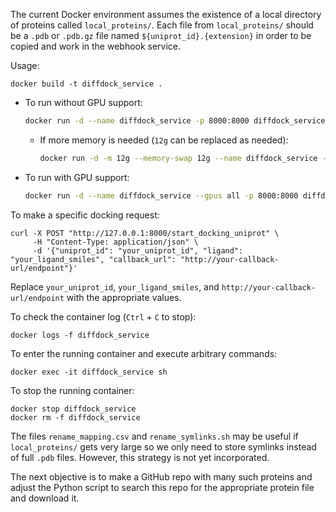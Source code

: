 The current Docker environment assumes the existence of a local directory of proteins called `local_proteins/`. Each file from `local_proteins/` should be a `.pdb` or `.pdb.gz` file named `${uniprot_id}.{extension}` in order to be copied and work in the webhook service.

Usage:
```
docker build -t diffdock_service .
```
- To run without GPU support:  
    ```bash
    docker run -d --name diffdock_service -p 8000:8000 diffdock_service
    ```
    - If more memory is needed (`12g` can be replaced as needed):  
        ```bash
        docker run -d -m 12g --memory-swap 12g --name diffdock_service -p 8000:8000 diffdock_service
        ```
- To run with GPU support:  
    ```bash
    docker run -d --name diffdock_service --gpus all -p 8000:8000 diffdock_service
    ```

To make a specific docking request:
```
curl -X POST "http://127.0.0.1:8000/start_docking_uniprot" \
     -H "Content-Type: application/json" \
     -d '{"uniprot_id": "your_uniprot_id", "ligand": "your_ligand_smiles", "callback_url": "http://your-callback-url/endpoint"}'
```
Replace `your_uniprot_id`, `your_ligand_smiles`, and `http://your-callback-url/endpoint` with the appropriate values.

To check the container log (`Ctrl` + `C` to stop):
```
docker logs -f diffdock_service
```

To enter the running container and execute arbitrary commands:
```
docker exec -it diffdock_service sh
```

To stop the running container:
```
docker stop diffdock_service
docker rm -f diffdock_service
```

The files `rename_mapping.csv` and `rename_symlinks.sh` may be useful if `local_proteins/` gets very large so we only need to store symlinks instead of full `.pdb` files. However, this strategy is not yet incorporated.
	
The next objective is to make a GitHub repo with many such proteins and adjust the Python script to search this repo for the appropriate protein file and download it.
